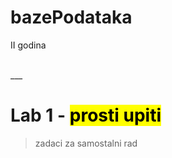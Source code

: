 # bazePodataka
II godina

<br>
___

# Lab 1 - <mark> prosti upiti <mark>

> zadaci za samostalni rad